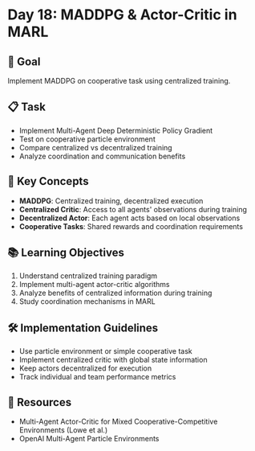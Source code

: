 # Day 18: MADDPG & Actor-Critic in MARL

## 🎯 Goal
Implement MADDPG on cooperative task using centralized training.

## 📋 Task
- Implement Multi-Agent Deep Deterministic Policy Gradient
- Test on cooperative particle environment
- Compare centralized vs decentralized training
- Analyze coordination and communication benefits

## 🔑 Key Concepts
- **MADDPG**: Centralized training, decentralized execution
- **Centralized Critic**: Access to all agents' observations during training
- **Decentralized Actor**: Each agent acts based on local observations
- **Cooperative Tasks**: Shared rewards and coordination requirements

## 📚 Learning Objectives
1. Understand centralized training paradigm
2. Implement multi-agent actor-critic algorithms
3. Analyze benefits of centralized information during training
4. Study coordination mechanisms in MARL

## 🛠️ Implementation Guidelines
- Use particle environment or simple cooperative task
- Implement centralized critic with global state information
- Keep actors decentralized for execution
- Track individual and team performance metrics

## 📖 Resources
- Multi-Agent Actor-Critic for Mixed Cooperative-Competitive Environments (Lowe et al.)
- OpenAI Multi-Agent Particle Environments 